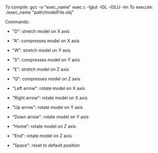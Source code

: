 To compile: gcc -o "exec_name" exec.c -lglut -lGL -lGLU -lm
To execute: ./exec_name "path/modelFile.obj"

Commands:
- "D": stretch model on X axis
- "A": compresses model on X axis
- "W": stretch model on Y axis
- "S": compresses model on Y axis
- "E": stretch model on Z axis
- "Q": compresses model on Z axis

- "Left arrow": rotate model on X axis
- "Right arrow": rotate model on X axis
- "Up arrow": rotate model on Y axis
- "Down arrow": rotate model on Y axis
- "Home": rotate model on Z axis
- "End": rotate model on Z axis

- "Space": reset to default position
